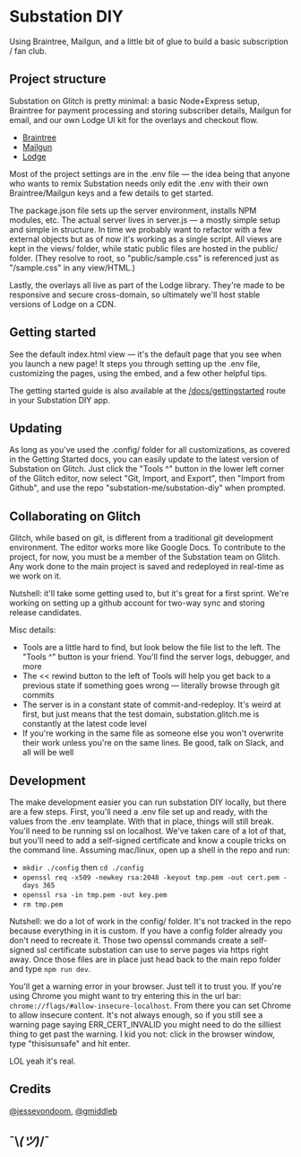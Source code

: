 Substation DIY
==============
Using Braintree, Mailgun, and a little bit of glue to build a basic subscription / fan club.
   
  
Project structure
-----------------
Substation on Glitch is pretty minimal: a basic Node+Express setup, Braintree for payment 
processing and storing subscriber details, Mailgun for email, and our own Lodge UI kit
for the overlays and checkout flow.

  - [Braintree](https://developers.braintreepayments.com/)
  - [Mailgun](https://documentation.mailgun.com/en/latest/)
  - [Lodge](https://lodge.glitch.me/)
  
Most of the project settings are in the .env file — the idea being that anyone who wants to
remix Substation needs only edit the .env with their own Braintree/Mailgun keys and a few 
details to get started. 

The package.json file sets up the server environment, installs NPM modules, etc. The actual 
server lives in server.js — a mostly simple setup and simple in structure. In time we probably 
want to refactor with a few external objects but as of now it's working as a single script. 
All views are kept in the views/ folder, while static public files are hosted in the public/
folder. (They resolve to root, so "public/sample.css" is referenced just as "/sample.css" in 
any view/HTML.)

Lastly, the overlays all live as part of the Lodge library. They're made to be responsive and
secure cross-domain, so ultimately we'll host stable versions of Lodge on a CDN.

Getting started
---------------
See the default index.html view — it's the default page that you see when you launch a new
page! It steps you through setting up the .env file, customizing the pages, using the embed,
and a few other helpful tips.

The getting started guide is also available at the 
[/docs/gettingstarted](https://substation.glitch.me/docs/gettingstarted) route in your 
Substation DIY app.

Updating
--------
As long as you've used the .config/ folder for all customizations, as covered in the Getting
Started docs, you can easily update to the latest version of Substation on Glitch. Just click
the "Tools ^" button in the lower left corner of the Glitch editor, now select "Git, Import,
and Export", then "Import from Github", and use the repo "substation-me/substation-diy" when
prompted.

Collaborating on Glitch
-----------------------
Glitch, while based on git, is different from a traditional git development environment. The
editor works more like Google Docs. To contribute to the project, for now, you must be a member
of the Substation team on Glitch. Any work done to the main project is saved and redeployed in 
real-time as we work on it.

Nutshell: it'll take some getting used to, but it's great for a first sprint. We're working on 
setting up a github account for two-way sync and storing release candidates.

Misc details:
  - Tools are a little hard to find, but look below the file list to the left. The "Tools ^" 
    button is your friend. You'll find the server logs, debugger, and more
  - The << rewind button to the left of Tools will help you get back to a previous state 
    if something goes wrong — literally browse through git commits
  - The server is in a constant state of commit-and-redeploy. It's weird at first, but just
    means that the test domain, substation.glitch.me is constantly at the latest code level
  - If you're working in the same file as someone else you won't overwrite their work unless
    you're on the same lines. Be good, talk on Slack, and all will be well

Development
-----------
The make development easier you can run substation DIY locally, but there are a few steps.
First, you'll need a .env file set up and ready, with the values from the .env teamplate. With
that in place, things will still break. You'll need to be running ssl on localhost. We've taken
care of a lot of that, but you'll need to add a self-signed certificate and know a couple 
tricks on the command line. Assuming mac/linux, open up a shell in the repo and run:

  - `mkdir ./config` then `cd ./config` 
  - `openssl req -x509 -newkey rsa:2048 -keyout tmp.pem -out cert.pem -days 365`
  - `openssl rsa -in tmp.pem -out key.pem`
  - `rm tmp.pem`

Nutshell: we do a lot of work in the config/ folder. It's not tracked in the repo because 
everything in it is custom. If you have a config folder already you don't need to recreate it.
Those two openssl commands create a self-signed ssl certificate substation can use to serve 
pages via https right away. Once those files are in place just head back to the main repo folder
and type `npm run dev`.

You'll get a warning error in your browser. Just tell it to trust you. If you're using Chrome
you might want to try entering this in the url bar: `chrome://flags/#allow-insecure-localhost`.
From there you can set Chrome to allow insecure content. It's not always enough, so if you still
see a warning page saying ERR_CERT_INVALID you might need to do the silliest thing to get past
the warning. I kid you not: click in the browser window, type "thisisunsafe" and hit enter.

LOL yeah it's real.

Credits
-------
[@jessevondoom](https://twitter.com/jessevondoom), [@gmiddleb](https://github.com/gmiddleb)



¯\\_(ツ)_/¯
-----------
